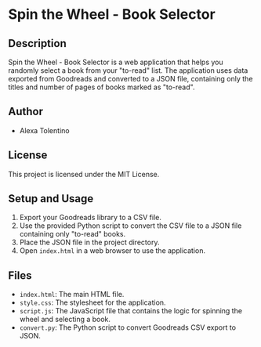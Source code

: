 # Spin the Wheel - Book Selector

## Description

Spin the Wheel - Book Selector is a web application that helps you randomly select a book from your "to-read" list. The application uses data exported from Goodreads and converted to a JSON file, containing only the titles and number of pages of books marked as "to-read".

## Author

- Alexa Tolentino

## License

This project is licensed under the MIT License.

## Setup and Usage

1. Export your Goodreads library to a CSV file.
2. Use the provided Python script to convert the CSV file to a JSON file containing only "to-read" books.
3. Place the JSON file in the project directory.
4. Open `index.html` in a web browser to use the application.

## Files

- `index.html`: The main HTML file.
- `style.css`: The stylesheet for the application.
- `script.js`: The JavaScript file that contains the logic for spinning the wheel and selecting a book.
- `convert.py`: The Python script to convert Goodreads CSV export to JSON.



